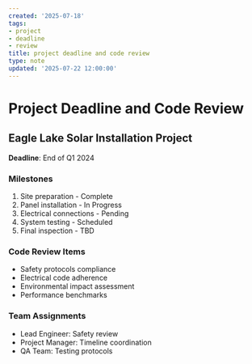 ```yaml
---
created: '2025-07-18'
tags:
- project
- deadline
- review
title: project deadline and code review
type: note
updated: '2025-07-22 12:00:00'
---
```


# Project Deadline and Code Review

## Eagle Lake Solar Installation Project

**Deadline**: End of Q1 2024

### Milestones
1. Site preparation - Complete
2. Panel installation - In Progress  
3. Electrical connections - Pending
4. System testing - Scheduled
5. Final inspection - TBD

### Code Review Items
- Safety protocols compliance
- Electrical code adherence  
- Environmental impact assessment
- Performance benchmarks

### Team Assignments
- Lead Engineer: Safety review
- Project Manager: Timeline coordination
- QA Team: Testing protocols